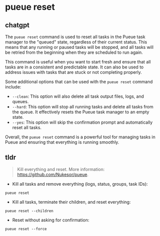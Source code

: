 # pueue reset 
## chatgpt 
The `pueue reset` command is used to reset all tasks in the Pueue task manager to the "queued" state, regardless of their current status. This means that any running or paused tasks will be stopped, and all tasks will be retried from the beginning when they are scheduled to run again.

This command is useful when you want to start fresh and ensure that all tasks are in a consistent and predictable state. It can also be used to address issues with tasks that are stuck or not completing properly.

Some additional options that can be used with the `pueue reset` command include:

- `--clean`: This option will also delete all task output files, logs, and queues.
- `--hard`: This option will stop all running tasks and delete all tasks from the queue. It effectively resets the Pueue task manager to an empty state.
- `--yes`: This option will skip the confirmation prompt and automatically reset all tasks.

Overall, the `pueue reset` command is a powerful tool for managing tasks in Pueue and ensuring that everything is running smoothly. 

## tldr 
 
> Kill everything and reset.
> More information: <https://github.com/Nukesor/pueue>.

- Kill all tasks and remove everything (logs, status, groups, task IDs):

`pueue reset`

- Kill all tasks, terminate their children, and reset everything:

`pueue reset --children`

- Reset without asking for confirmation:

`pueue reset --force`
